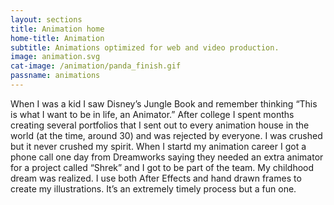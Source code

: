```yaml
---
layout: sections
title: Animation home
home-title: Animation
subtitle: Animations optimized for web and video production.
image: animation.svg
cat-image: /animation/panda_finish.gif
passname: animations
---
```


When I was a kid I saw Disney’s Jungle Book and remember thinking “This is what I want to be in life, an Animator.” After college I spent months creating several portfolios that I sent out to every animation house in the world (at the time, around 30) and was rejected by everyone. I was crushed but it never crushed my spirit.
When I startd my animation career I got a phone call one day from Dreamworks saying they needed an extra animator for a project called “Shrek” and I got to be part of the team. My childhood dream was realized.
I use both After Effects and hand drawn frames to create my illustrations. It’s an extremely timely process but a fun one.
